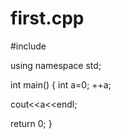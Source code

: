 # first.cpp

#include<iostream>

using namespace std;

int main()
{
int a=0;
++a;

cout<<a<<endl;

return 0;
}
